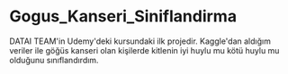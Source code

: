 # Gogus_Kanseri_Siniflandirma
DATAI TEAM'in Udemy'deki kursundaki ilk projedir.
Kaggle'dan aldığım veriler ile göğüs kanseri olan kişilerde kitlenin iyi huylu mu kötü huylu mu olduğunu sınıflandırdım.
